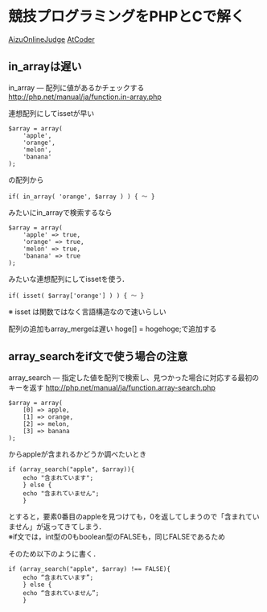 # 競技プログラミングをPHPとCで解く
[AizuOnlineJudge](http://judge.u-aizu.ac.jp/onlinejudge/index.jsp?lang=ja)
[AtCoder](https://atcoder.jp/?lang=ja)

## in_arrayは遅い
in_array — 配列に値があるかチェックする
<http://php.net/manual/ja/function.in-array.php>

連想配列にしてissetが早い
```
$array = array(
    'apple',
    'orange',
    'melon',
    'banana'
);
```
の配列から
```
if( in_array( 'orange', $array ) ) { ～ }
```
みたいにin_arrayで検索するなら
```
$array = array(
    'apple' => true,
    'orange' => true,
    'melon' => true,
    'banana' => true
);
```
みたいな連想配列にしてissetを使う．
```
if( isset( $array['orange'] ) ) { ～ }
```
※ isset は関数ではなく言語構造なので速いらしい


配列の追加もarray_mergeは遅い
hoge[] = hogehoge;で追加する

## array_searchをif文で使う場合の注意
array_search — 指定した値を配列で検索し、見つかった場合に対応する最初のキーを返す
<http://php.net/manual/ja/function.array-search.php>

```
$array = array(
    [0] => apple,
    [1] => orange,
    [2] => melon,
    [3] => banana
);
```
からappleが含まれるかどうか調べたいとき
```
if (array_search("apple", $array)){
    echo "含まれています";
    } else {
    echo "含まれていません";
    }
```
とすると，要素0番目のappleを見つけても，0を返してしまうので「含まれていません」が返ってきてしまう．  
※if文では，int型の0もboolean型のFALSEも，同じFALSEであるため

そのため以下のように書く．
```
if (array_search("apple", $array) !== FALSE){
    echo “含まれています”;
    } else {
    echo “含まれていません”;
    }
```
